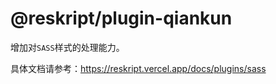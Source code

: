 # @reskript/plugin-qiankun

增加对`SASS`样式的处理能力。

具体文档请参考：https://reskript.vercel.app/docs/plugins/sass
